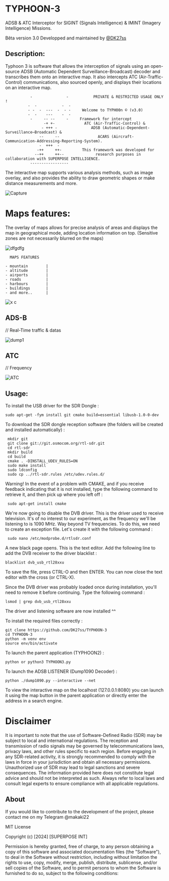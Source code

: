 # TYPHOON-3
ADSB &amp; ATC Interceptor for SIGINT (Signals Intelligence) &amp; IMINT (Imagery Intelligence) Missions.

Bêta version 3.0
Developped and maintained by [@DK27ss](https://github.com/DK27ss)

## Description:

Typhoon 3 is software that allows the interception of signals using an open-source ADSB (Automatic Dependent Surveillance-Broadcast) decoder and transcribes them onto an interactive map. 
It also intercepts ATC (Air-Traffic-Control) communications, also sourced openly, and displays their locations on an interactive map.

               -               -           PRIVATE & RESTRICTED USAGE ONLY !
              -  -           -  -  
              - -  -  ---  -  - -     Welcome to TYPH00n ©️ (v3.0)
              -  -    ---    -  -   
               -     -- --     -     Framework for intercept
                     -+ +-             ATC (Air-Traffic-Control) &
                    - +++ -               ADSB (Automatic-Dependent-Surveillance–Broadcast) &
                   --     --                 ACARS (Aircraft-Communication-Addressing-Reporting-System).
                   -  +++  -      
                  -++     ++-         This framework was developed for
                 --++     ++--              research purposes in collaboration with SUPERPOSE INTELLIGENCE.
               -----------------      

The interactive map supports various analysis methods, such as image overlay, and also provides the ability to draw geometric shapes or make distance measurements and more.

![Capture](https://github.com/user-attachments/assets/8226ac98-80bc-47bc-bd90-7aae0ddcee15)

# Maps features:

The overlay of maps allows for precise analysis of areas and displays the map in geographical mode, adding location information on top. (Sensitive zones are not necessarily blurred on the maps)

![dfgdfg](https://github.com/DK27ss/TYPHOON-2-/assets/134336163/077ad03b-b309-458f-8c3a-1cfef567875e)

      MAPS FEATURES

    - mountain        |                                      
    - altitude        |                              
    - airports        |                                   
    - roads           |     
    - harbours        |                                                 
    - buildings       |                                               
    - and more..      |  

![x c](https://github.com/DK27ss/TYPHOON-2-/assets/134336163/c955881a-cb02-4794-b8d2-50b064bbc1f2)

## ADS-B

// Real-Time traffic & datas

![dump1](https://github.com/DK27ss/TYPHOON-2-/assets/134336163/66d87fa6-b96e-4fa2-a281-b1efa7893864)

## ATC

// Frequency

![ATC](https://github.com/user-attachments/assets/43ac1426-f86f-4ca9-acaa-f3378d35e078)

## Usage:

To install the USB driver for the SDR Dongle :

    sudo apt-get -fym install git cmake build=essential libusb-1.0-0-dev

To download the SDR dongle reception software (the folders will be created and installed automatically) :

     mkdir git
     git clone git://git.osmocom.org/rtl-sdr.git
     cd rtl-sdr
     mkdir build
     cd build
     cmake . -DINSTALL_UDEV_RULES=ON
     sudo make install
     sudo ldconfig
     sudo cp ../rtl-sdr.rules /etc/udev.rules.d/

Warning! In the event of a problem with CMAKE, and if you receive feedback indicating that it is not installed, type the following command to retrieve it, and then pick up where you left off :

     sudo apt-get install cmake

We're now going to disable the DVB driver. This is the driver used to receive television.
It's of no interest to our experiment, as the frequency we'll be listening to is 1090 MHz. Way beyond TV frequencies.
To do this, we need to create an exception file. Let's create it with the following command :

     sudo nano /etc/modprobe.d/rtlsdr.conf

A new black page opens. This is the text editor.
Add the following line to add the DVB receiver to the driver blacklist :

    blacklist dvb_usb_rtl28xxu

To save the file, press CTRL-O and then ENTER.
You can now close the text editor with the cross (or CTRL-X).

Since the DVB driver was probably loaded once during installation, you'll need to remove it before continuing.
Type the following command :

    lsmod | grep dvb_usb_rtl28xxu

The driver and listening software are now installed ^^

To install the required files correctly :

    git clone https://github.com/DK27ss/TYPHOON-3
    cd TYPHOON-3
    python -m venv env
    source env/bin/activate

To launch the parent application (TYPHOON2) :

    python or python3 TYPHOON3.py

To launch the ADSB LISTENER (Dump1090 Decoder) :

    python ./dump1090.py --interactive --net

To view the interactive map on the localhost (127.0.0.1:8080) you can launch it using the map button in the parent application or directly enter the address in a search engine.

# Disclaimer

It is important to note that the use of Software-Defined Radio (SDR) may be subject to local and international regulations. The reception and transmission of radio signals may be governed by telecommunications laws, privacy laws, and other rules specific to each region. Before engaging in any SDR-related activity, it is strongly recommended to comply with the laws in force in your jurisdiction and obtain all necessary permissions. Unauthorized use of SDR may lead to legal sanctions and severe consequences. The information provided here does not constitute legal advice and should not be interpreted as such. Always refer to local laws and consult legal experts to ensure compliance with all applicable regulations.

## About

If you would like to contribute to the development of the project, please contact me on my Telegram @makaki22 

MIT License

Copyright (c) [2024] [SUPERPOSE INT]

Permission is hereby granted, free of charge, to any person obtaining a copy
of this software and associated documentation files (the "Software"), to deal
in the Software without restriction, including without limitation the rights
to use, copy, modify, merge, publish, distribute, sublicense, and/or sell
copies of the Software, and to permit persons to whom the Software is
furnished to do so, subject to the following conditions:
